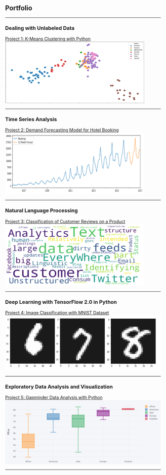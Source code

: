 ## Portfolio

---

### Dealing with Unlabeled Data 
[Project 1: K-Means Clustering with Python](/KM/KMeans.html)
<img src="images/km3.PNG" width="450" height="200">

---
### Time Series Analysis
[Project 2: Demand Forecasting Model for Hotel Booking](/TSA/TSA.html)
<img src="images/p4_1.PNG" width="450" height="200">

---
### Natural Language Processing 
[Project 3: Classification of Customer Reviews on a Product](/NLP/GitHub_NLP_P1.html)
<img src="images/pic_1.PNG" width="450" height="200">

---
### Deep Learning with TensorFlow 2.0 in Python
[Project 4: Image Classification with MNIST Dataset](/DL/DL_TF2.0_1.html)
<img src="images/p2.PNG?raw=true"/>

---
### Exploratory Data Analysis and Visualization 
[Project 5: Gapminder Data Analysis with Python](/EDA/EDA.html)
<img src="images/eda.PNG?raw=true"/>

---
